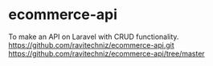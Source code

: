 # ecommerce-api
To make an API on Laravel with CRUD functionality.
https://github.com/ravitechniz/ecommerce-api.git
https://github.com/ravitechniz/ecommerce-api/tree/master
